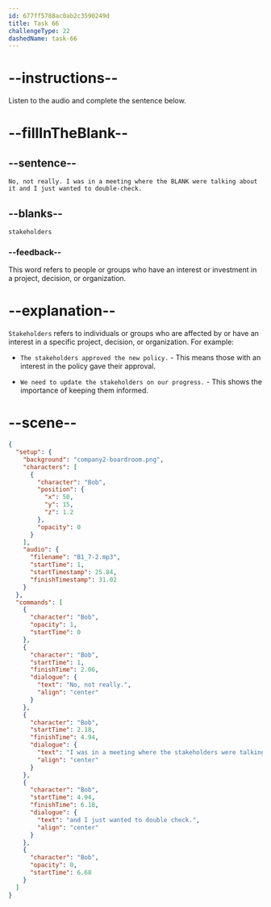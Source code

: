 ```yaml
---
id: 677ff5788ac0ab2c3590249d
title: Task 66
challengeType: 22
dashedName: task-66
---
```


<!-- (Audio) Bob: No, not really. I was in a meeting where the stakeholders were talking about it and I just wanted to double-check. -->

# --instructions--

Listen to the audio and complete the sentence below.

# --fillInTheBlank--

## --sentence--

`No, not really. I was in a meeting where the BLANK were talking about it and I just wanted to double-check.`

## --blanks--

`stakeholders`

### --feedback--

This word refers to people or groups who have an interest or investment in a project, decision, or organization.

# --explanation--

`Stakeholders` refers to individuals or groups who are affected by or have an interest in a specific project, decision, or organization. For example:

- `The stakeholders approved the new policy.` - This means those with an interest in the policy gave their approval.

- `We need to update the stakeholders on our progress.` - This shows the importance of keeping them informed.

# --scene--

```json
{
  "setup": {
    "background": "company2-boardroom.png",
    "characters": [
      {
        "character": "Bob",
        "position": {
          "x": 50,
          "y": 15,
          "z": 1.2
        },
        "opacity": 0
      }
    ],
    "audio": {
      "filename": "B1_7-2.mp3",
      "startTime": 1,
      "startTimestamp": 25.84,
      "finishTimestamp": 31.02
    }
  },
  "commands": [
    {
      "character": "Bob",
      "opacity": 1,
      "startTime": 0
    },
    {
      "character": "Bob",
      "startTime": 1,
      "finishTime": 2.06,
      "dialogue": {
        "text": "No, not really.",
        "align": "center"
      }
    },
    {
      "character": "Bob",
      "startTime": 2.18,
      "finishTime": 4.94,
      "dialogue": {
        "text": "I was in a meeting where the stakeholders were talking about it,",
        "align": "center"
      }
    },
    {
      "character": "Bob",
      "startTime": 4.94,
      "finishTime": 6.18,
      "dialogue": {
        "text": "and I just wanted to double check.",
        "align": "center"
      }
    },
    {
      "character": "Bob",
      "opacity": 0,
      "startTime": 6.68
    }
  ]
}
```
